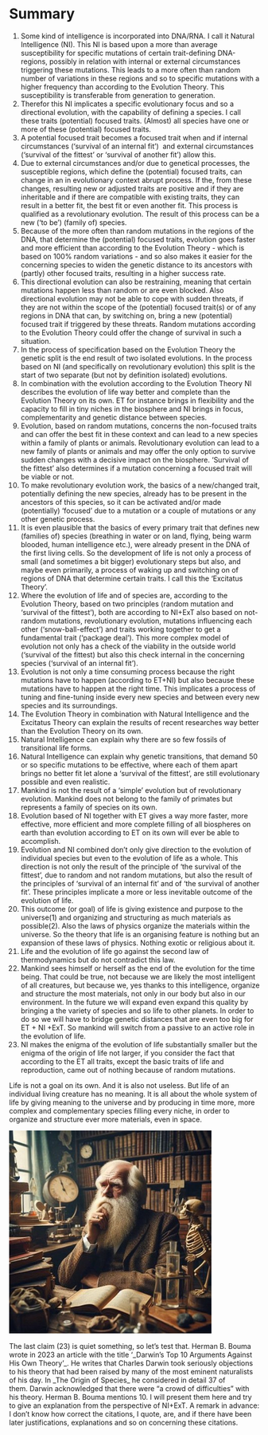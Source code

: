 # Summary

1. Some kind of intelligence is incorporated into DNA/RNA. I call it Natural Intelligence (NI). This NI is based upon a more than average susceptibility for specific mutations of certain trait-defining DNA-regions, possibly in relation with internal or external circumstances triggering these mutations. This leads to a more often than random number of variations in these regions and so to specific mutations with a higher frequency than according to the Evolution Theory. This susceptibility is transferable from generation to generation.
2. Therefor this NI implicates a specific evolutionary focus and so a directional evolution, with the capability of defining a species. I call these traits (potential) focused traits. (Almost) all species have one or more of these (potential) focused traits.
3. A potential focused trait becomes a focused trait when and if internal circumstances (‘survival of an internal fit’)  and external circumstances (‘survival of the fittest’ or ‘survival of another fit’) allow this.
4. Due to external circumstances and/or due to genetical processes, the susceptible regions, which define the (potential) focused traits, can change in an in evolutionary context abrupt process. If the, from these changes, resulting new or adjusted traits are positive and if they are inheritable and if there are compatible with existing traits, they can result in a better fit, the best fit or even another fit. This process is qualified as a revolutionary evolution. The result of this process can be a new (‘to be’) (family of) species.
5. Because of the more often than random mutations in the regions of the DNA, that determine the (potential) focused traits, evolution goes faster and more efficient than according to the Evolution Theory - which is based on 100% random variations - and so also makes it easier for the concerning species to widen the genetic distance to its ancestors with (partly) other focused traits, resulting in a higher success rate.
6. This directional evolution can also be restraining, meaning that certain mutations happen less than random or are even blocked. Also directional evolution may not be able to cope with sudden threats, if they are not within the scope of the (potential) focused trait(s) or of any regions in DNA that can, by switching on, bring a new (potential) focused trait if triggered by these threats. Random mutations according to the Evolution Theory could offer the change of survival in such a situation.
7. In the process of specification based on the Evolution Theory the genetic split is the end result of two isolated evolutions. In the process based on NI (and specifically on revolutionary evolution) this split is the start of two separate (but not by definition isolated) evolutions.
8. In combination with the evolution according to the Evolution Theory NI describes the evolution of life way better and complete than the Evolution Theory on its own. ET for instance brings in flexibility and the capacity to fill in tiny niches in the biosphere and NI brings in focus, complementarity and genetic distance between species.
9. Evolution, based on random mutations, concerns the non-focused traits and can offer the best fit in these context and can lead to a new species within a family of plants or animals. Revolutionary evolution can lead to a new family of plants or animals and may offer the only option to survive sudden changes with a decisive impact on the biosphere. ‘Survival of the fittest’ also determines if a mutation concerning a focused trait will be viable or not.
10. To make revolutionary evolution work, the basics of a new/changed trait, potentially defining the new species, already has to be present in the ancestors of this species, so it can be activated and/or made (potentially) ‘focused’ due to a mutation or a couple of mutations or any other genetic process.
11. It is even plausible that the basics of every primary trait that defines new (families of) species (breathing in water or on land, flying, being warm blooded, human intelligence etc.), were already present in the DNA of the first living cells. So the development of life is not only a process of small (and sometimes a bit bigger) evolutionary steps but also, and maybe even primarily, a process of waking up and switching on of regions of DNA that determine certain traits. I call this the ‘Excitatus Theory’.
12. Where the evolution of life and of species are, according to the Evolution Theory, based on two principles (random mutation and ‘survival of the fittest’), both are according to NI+ExT also based on not-random mutations, revolutionary evolution, mutations influencing each other (‘snow-ball-effect’) and traits working together to get a fundamental trait (‘package deal’). This more complex model of evolution not only has a check of the viability in the outside world (‘survival of the fittest) but also this check internal in the concerning species (‘survival of an internal fit’).
13. Evolution is not only a time consuming process because the right mutations have to happen (according to ET+NI) but also because these mutations have to happen at the right time. This implicates a process of tuning and fine-tuning inside every new species and between every new species and its surroundings.
14. The Evolution Theory in combination with Natural Intelligence and the Excitatus Theory can explain the results of recent researches way better than the Evolution Theory on its own.
15. Natural Intelligence can explain why there are so few fossils of transitional life forms.
16. Natural Intelligence can explain why genetic transitions, that demand 50 or so specific mutations to be effective, where each of them apart brings no better fit let alone a ‘survival of the fittest’, are still evolutionary possible and even realistic.
17. Mankind is not the result of a ‘simple’ evolution but of revolutionary evolution. Mankind does not belong to the family of primates but represents a family of species on its own.
18. Evolution based of NI together with ET gives a way more faster, more effective, more efficient and more complete filling of all biospheres on earth than evolution according to ET on its own will ever be able to accomplish.
19. Evolution and NI combined don’t only give direction to the evolution of individual species but even to the evolution of life as a whole. This direction is not only the result of the principle of ‘the survival of the fittest’, due to random and not random mutations, but also the result of the principles of ‘survival of an internal fit’ and of ‘the survival of another fit’. These principles implicate a more or less inevitable outcome of the evolution of life.
20. This outcome (or goal) of life is giving existence and purpose to the universe(1) and organizing and structuring as much materials as possible(2). Also the laws of physics organize the materials within the universe. So the theory that life is an organising feature is nothing but an expansion of these laws of physics. Nothing exotic or religious about it. 
21. Life and the evolution of life go against the second law of thermodynamics but do not contradict this law.
22. Mankind sees himself or herself as the end of the evolution for the time being. That could be true, not because we are likely the most intelligent of all creatures, but because we, yes thanks to this intelligence, organize and structure the most materials, not only in our body but also in our environment. In the future we will expand even expand this quality by bringing a the variety of species and so life to other planets. In order to do so we will have to bridge genetic distances that are even too big for ET + NI +ExT. So mankind will switch from a passive to an active role in the evolution of life.
23. NI makes the enigma of the evolution of life substantially smaller but the enigma of the origin of life not larger, if you consider the fact that according to the ET all traits, except the basic traits of life and reproduction, came out of nothing because of random mutations.

Life is not a goal on its own. And it is also not useless. But life of an individual living creature has no meaning. It is all about the whole system of life by giving meaning to the universe and by producing in time more, more complex and complementary species filling every niche, in order to organize and structure ever more materials, even in space.

![darwin thinking.jpg](/darwin%20thinking.jpg)

The last claim (23) is quiet something, so let’s test that. Herman B. Bouma wrote in 2023 an article with the title ‘&#x5F;Darwin’s Top 10 Arguments Against His Own Theory’&#x5F;. He writes that Charles Darwin took seriously objections to his theory that had been raised by many of the most eminent naturalists of his day. In &#x5F;The Origin of Species_ he considered in detail 37 of them. Darwin acknowledged that there were “a crowd of difficulties” with his theory. Herman B. Bouma mentions 10. I will present them here and try to give an explanation from the perspective of NI+ExT. A remark in advance: I don’t know how correct the citations, I quote, are, and if there have been later justifications, explanations and so on concerning these citations.
